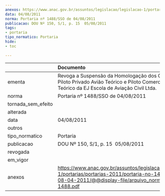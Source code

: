 ```yaml
---
anexos: https://www.anac.gov.br/assuntos/legislacao/legislacao-1/portarias/portarias-2011/portaria-no-1488-sso-de-08-04-2011/@@display-file/arquivo_norma/PA2011-1488.pdf
data: 04/08/2011
norma: Portaria nº 1488/SSO de 04/08/2011
publicacao: DOU Nº 150, S/1, p. 15  05/08/2011
tags:
- portaria
tipo_normatico: Portaria
hide: 
- toc 
 
---
```


|                    | Documento                                                                                                                                                         |
|:-------------------|:------------------------------------------------------------------------------------------------------------------------------------------------------------------|
| ementa             | Revoga a Suspensão da Homologação dos Cursos de Piloto Privado Avião Teórico e Piloto Comercial/IFR Avião Teórico da EJ Escola de Aviação Civil Ltda.             |
| norma              | Portaria nº 1488/SSO de 04/08/2011                                                                                                                                |
| tornada_sem_efeito |                                                                                                                                                                   |
| alterada           |                                                                                                                                                                   |
| data               | 04/08/2011                                                                                                                                                        |
| outros             |                                                                                                                                                                   |
| tipo_normatico     | Portaria                                                                                                                                                          |
| publicacao         | DOU Nº 150, S/1, p. 15  05/08/2011                                                                                                                                |
| revogada           |                                                                                                                                                                   |
| em_vigor           |                                                                                                                                                                   |
| anexos             | https://www.anac.gov.br/assuntos/legislacao/legislacao-1/portarias/portarias-2011/portaria-no-1488-sso-de-08-04-2011/@@display-file/arquivo_norma/PA2011-1488.pdf |
